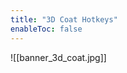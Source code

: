 ```yaml
---
title: "3D Coat Hotkeys"
enableToc: false
---
```

<style>
code { color: #FFFFFF; background: #00B8C3; } 
</style>
![[banner_3d_coat.jpg]]
